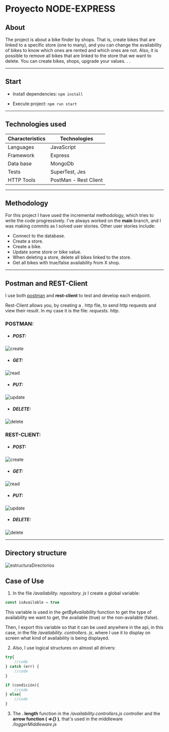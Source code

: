 # **Proyecto NODE-EXPRESS**

## **About**

The project is about a bike finder by shops. That is, create bikes that are linked to a specific store (one to many), and you can change the availability of bikes to know which ones are rented and which ones are not. Also, it is possible to remove all bikes that are linked to the store that we want to delete. You can create bikes, shops, upgrade your values. . .



-------
## **Start**
- Install dependencies: `npm install`

- Execute project: `npm run start`

-------

## **Technologies used**

| Characteristics    | Technologies     |
| ------------------ | ---------------- |
| Languages          | JavaScript       |
| Framework          | Express          |
| Data base      | MongoDb          |
| Tests              | SuperTest, Jes   |
| HTTP Tools         | PostMan - Rest Client|

--------------

## **Methodology**
For this project I have used the incremental methodology, which tries to write the code progressively. I've always worked on the **main** branch, and I was making commits as I solved user stories. Other user stories include:

- Connect to the database.
- Create a store.
- Create a bike.
- Update some store or bike value.
- When deleting a store, delete all bikes linked to the store.
- Get all bikes with true/false availability from X shop.

----------

## **Postman and REST-Client**
I use both [postman](https://www.postman.com/downloads/) and **rest-client** to test and develop each endpoint.

Rest-Client allows you, by creating a . http file, to send http requests and view their result. In my case it is the file: *requests. http*.


### POSTMAN:

 - ##### **POST**:
 ![create](/storage/imgs/createPostman.png)

  - ##### **GET**:
 ![read](/storage/imgs/readPostman.png)

  - ##### **PUT**:
 ![update](/storage/imgs/updatePostman.png)

  - ##### **DELETE**:
 ![delete](/storage/imgs/deletePostman.png)


### REST-CLIENT:

 - ##### **POST**:
 ![create](/storage/imgs/createREST.png)

  - ##### **GET**:
 ![read](/storage/imgs/readRest.png)

  - ##### **PUT**:
 ![update](/storage/imgs/updateRest.png)

  - ##### **DELETE**:
 ![delete](/storage/imgs/deleteRest.png)

--------------

## **Directory structure**
 ![estructuraDirectorios](/storage/imgs/estructuraDirectorios.png)


## **Case of Use**
1. In the file */availability. repository. js* I create a global variable:
```js
const isAvailable = true
```

This variable is used in the *getByAvailability* function to get the type of availability we want to get, the available (true) or the non-available (false).

Then, I export this variable so that it can be used anywhere in the api, in this case, in the file */availability. controllers. js*, where I use it to display on screen what kind of availability is being displayed.

2. Also, I use logical structures on almost all drivers:
```js
try{
    //code
} catch (err) {
    //code
}
```

```js
if (condición){
    //code
} else{
    //code
}
```

3. The **. length** function in the */availability.controllers.js* controller and the **arrow function ( *=>{}* )**, that's used in the middleware */loggerMiddleware.js*